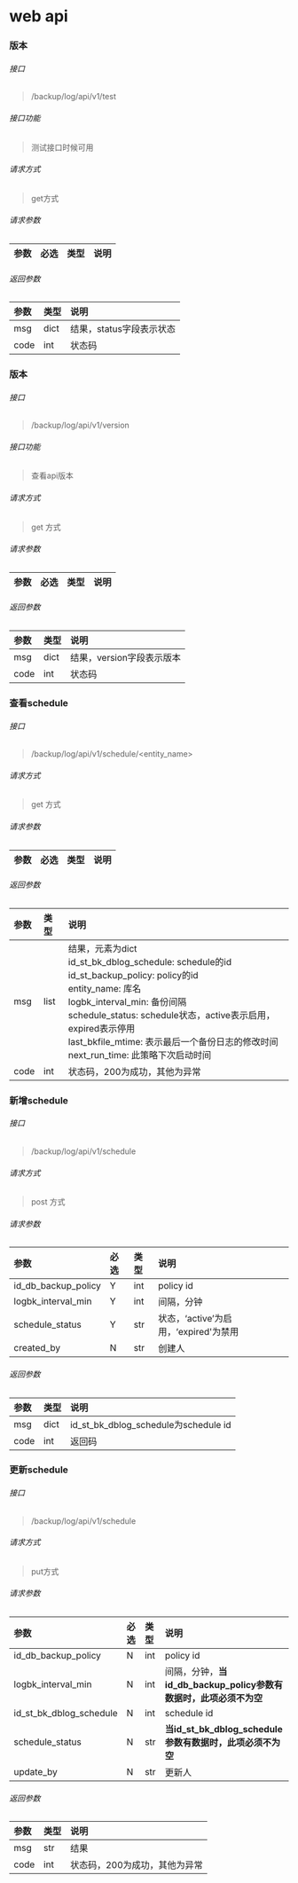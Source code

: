 # web api
### 版本
###### 接口
> /backup/log/api/v1/test

###### 接口功能
> 测试接口时候可用

###### 请求方式
> get方式
###### 请求参数
|参数|必选|类型|说明|
|:---|:---|:---|:---|
###### 返回参数
|参数|类型|说明| 
|:---|:---|:---|
|msg|dict|结果，status字段表示状态| 
|code|int|状态码|   
### 版本
###### 接口
>/backup/log/api/v1/version
###### 接口功能
> 查看api版本
###### 请求方式
>get 方式
###### 请求参数
|参数|必选|类型|说明|
|:---|:---|:---|:---|
###### 返回参数
|参数|类型|说明|
|:---|:---|:---|
|msg|dict|结果，version字段表示版本|
|code|int|状态码|


### 查看schedule
###### 接口
>/backup/log/api/v1/schedule/<entity_name>
###### 请求方式
> get 方式
###### 请求参数
|参数|必选|类型|说明|
|:---|:---|:---|:---|
###### 返回参数
|参数|类型|说明|
|:---|:---|:---|
|msg|list|结果，元素为dict<br>id_st_bk_dblog_schedule: schedule的id<br>id_st_backup_policy: policy的id<br>entity_name: 库名<br>logbk_interval_min: 备份间隔<br>schedule_status: schedule状态，active表示启用，expired表示停用<br>last_bkfile_mtime: 表示最后一个备份日志的修改时间<br>next_run_time: 此策略下次启动时间|
|code|int|状态码，200为成功，其他为异常|
### 新增schedule
###### 接口
>/backup/log/api/v1/schedule
###### 请求方式
> post 方式
###### 请求参数
|参数|必选|类型|说明|
|:---|:---|:---|:---|
|id_db_backup_policy|Y|int|policy id|
|logbk_interval_min|Y|int|间隔，分钟|
|schedule_status|Y|str|状态，‘active’为启用，‘expired'为禁用
|created_by|N|str|创建人|


###### 返回参数
|参数|类型|说明|
|:---|:---|:---|
|msg|dict|id_st_bk_dblog_schedule为schedule id|
|code|int|返回码

### 更新schedule
###### 接口
> /backup/log/api/v1/schedule
###### 请求方式
> put方式
###### 请求参数
|参数|必选|类型|说明|
|:---|:---|:---|:---|
|id_db_backup_policy|N|int|policy id|
|logbk_interval_min|N|int|间隔，分钟，**当id_db_backup_policy参数有数据时，此项必须不为空**|
|id_st_bk_dblog_schedule|N|int|schedule id|
|schedule_status|N|str|**当id_st_bk_dblog_schedule参数有数据时，此项必须不为空**|
|update_by|N|str|更新人|

###### 返回参数
|参数|类型|说明|
|:---|:---|:---|
|msg|str|结果|
|code|int|状态码，200为成功，其他为异常|
